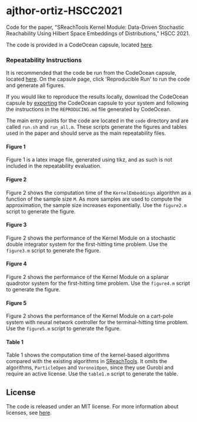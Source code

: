 # ajthor-ortiz-HSCC2021

Code for the paper, "SReachTools Kernel Module: Data-Driven Stochastic Reachability Using Hilbert Space Embeddings of Distributions," HSCC 2021.

The code is provided in a CodeOcean capsule, located [here](https://codeocean.com/capsule/6944595/tree).

### Repeatability Instructions

It is recommended that the code be run from the CodeOcean capsule, located
[here](https://codeocean.com/capsule/6944595/tree). On the capsule page, click
'Reproducible Run' to run the code and generate all figures.

If you would like to reproduce the results locally, download the CodeOcean
capsule by
[exporting](https://help.codeocean.com/en/articles/2199842-exporting-capsules-and-reproducing-results-on-your-local-machine)
the CodeOcean capsule to your system and following the instructions in the
`REPRODUCING.md` file generated by CodeOcean.

The main entry points for the code are located in the `code` directory and are
called `run.sh` and `run_all.m`. These scripts generate the figures and tables
used in the paper and should serve as the main repeatability files.

#### Figure 1

Figure 1 is a latex image file, generated using tikz, and as such is not
included in the repeatability evaluation.

#### Figure 2

Figure 2 shows the computation time of the `KernelEmbeddings` algorithm as a
function of the sample size `M`. As more samples are used to compute the
approximation, the sample size increases exponentially. Use the `figure2.m`
script to generate the figure.

#### Figure 3

Figure 2 shows the performance of the Kernel Module on a stochastic double
integrator system for the first-hitting time problem. Use the `figure3.m` script
to generate the figure.

#### Figure 4

Figure 2 shows the performance of the Kernel Module on a splanar quadrotor system for the first-hitting time problem. Use the `figure4.m` script
to generate the figure.

#### Figure 5

Figure 2 shows the performance of the Kernel Module on a cart-pole system with
neural network controller for the terminal-hitting time problem. Use the
`figure5.m` script to generate the figure.

#### Table 1

Table 1 shows the computation time of the kernel-based algorithms compared with
the existing algorithms in [SReachTools](https://sreachtools.github.io). It
omits the algorithms, `ParticleOpen` and `VoronoiOpen`, since they use Gurobi
and require an active license. Use the `table1.m` script to generate the table.

## License

The code is released under an MIT license. For more information about licenses,
see [here](https://choosealicense.com/licenses/mit/).

